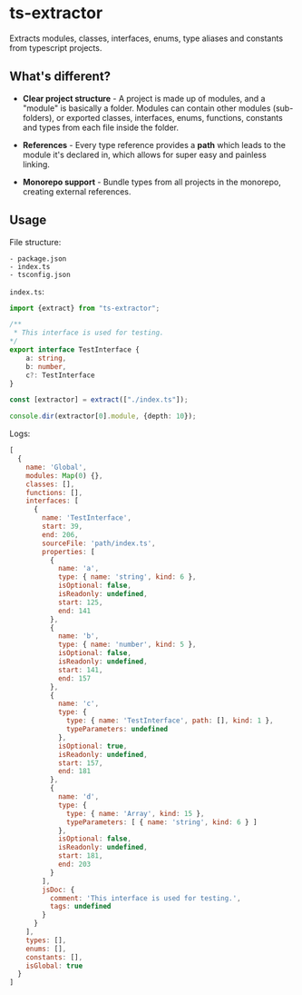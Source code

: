 # ts-extractor

Extracts modules, classes, interfaces, enums, type aliases and constants from typescript projects. 

## What's different?

- **Clear project structure** - A project is made up of modules, and a "module" is basically a folder. Modules can contain other modules (sub-folders), or exported classes, interfaces, enums, functions, constants and types from each file inside the folder.

- **References** - Every type reference provides a **path** which leads to the module it's declared in, which allows for super easy and painless linking. 

- **Monorepo support** - Bundle types from all projects in the monorepo, creating external references.

## Usage

File structure:
```
- package.json
- index.ts
- tsconfig.json
```

`index.ts`:
```ts
import {extract} from "ts-extractor";

/**
 * This interface is used for testing. 
*/
export interface TestInterface {
    a: string,
    b: number,
    c?: TestInterface
}

const [extractor] = extract(["./index.ts"]);

console.dir(extractor[0].module, {depth: 10});
```

Logs:

```js
[
  {
    name: 'Global',
    modules: Map(0) {},
    classes: [],
    functions: [],
    interfaces: [
      {
        name: 'TestInterface',
        start: 39,
        end: 206,
        sourceFile: 'path/index.ts',
        properties: [
          {
            name: 'a',
            type: { name: 'string', kind: 6 },
            isOptional: false,
            isReadonly: undefined,
            start: 125,
            end: 141
          },
          {
            name: 'b',
            type: { name: 'number', kind: 5 },
            isOptional: false,
            isReadonly: undefined,
            start: 141,
            end: 157
          },
          {
            name: 'c',
            type: {
              type: { name: 'TestInterface', path: [], kind: 1 },
              typeParameters: undefined
            },
            isOptional: true,
            isReadonly: undefined,
            start: 157,
            end: 181
          },
          {
            name: 'd',
            type: {
              type: { name: 'Array', kind: 15 },
              typeParameters: [ { name: 'string', kind: 6 } ]
            },
            isOptional: false,
            isReadonly: undefined,
            start: 181,
            end: 203
          }
        ],
        jsDoc: {
          comment: 'This interface is used for testing.',
          tags: undefined
        }
      }
    ],
    types: [],
    enums: [],
    constants: [],
    isGlobal: true
  }
]
```
